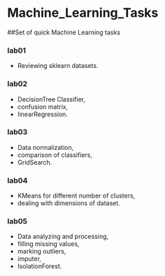 # Machine_Learning_Tasks
##Set of quick Machine Learning tasks

### lab01
* Reviewing sklearn datasets.

### lab02
* DecisionTree Classifier, 
* confusion matrix, 
* linearRegression.

### lab03
* Data normalization, 
* comparison of classifiers,
*  GridSearch.

### lab04
* KMeans for different number of clusters,
*  dealing with dimensions of dataset.

### lab05
* Data analyzing and processing, 
* filling missing values, 
* marking outliers, 
* imputer, 
* IsolationForest.
